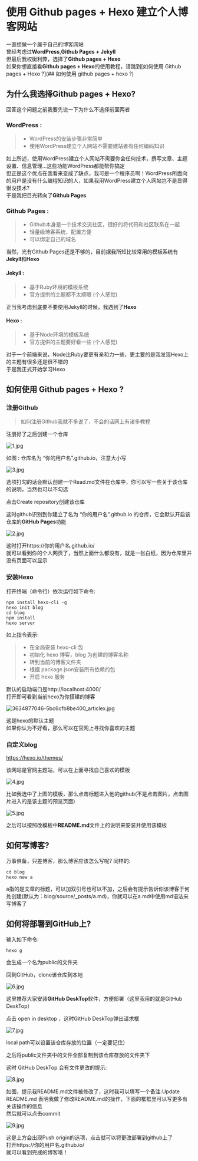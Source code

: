 # 使用 Github pages + Hexo 建立个人博客网站

一直想做一个属于自己的博客网站  
曾经考虑过**WordPress**,**Github Pages + Jekyll**  
但最后我权衡利弊，选择了**Github pages + Hexo**  
如果你想直接看**Github pages + Hexo**的使用教程，请跳到[如何使用 Github pages + Hexo ?](## 如何使用 github pages + hexo ?)

## 为什么我选择Github pages + Hexo?

回答这个问题之前我要先说一下为什么不选择前面两者  

### WordPress : 

>* WordPress的安装步骤非常简单
>* 使用WordPress建立个人网站不需要建站者有任何编码知识

如上所述，使用WordPress建立个人网站不需要你会任何技术，撰写文章、主题设置、信息管理...这些功能WordPress都能帮你搞定  
但正是这个优点在我看来变成了缺点，我可是一个程序员啊！WordPress所面向的用户是没有什么编程知识的人，如果我用WordPress建立个人网站岂不是显得很没技术?  
于是我把目光转向了**Github Pages**  

### Github Pages :

>* Github本身是一个技术交流社区，很好的将代码和社区联系在一起
>* 轻量级博客系统，配置方便
>* 可以绑定自己的域名

当然，光有Github Pages还是不够的，目前据我所知比较常用的模板系统有**Jekyll**和**Hexo**  

#### Jekyll :

>* 基于Ruby环境的模板系统
>* 官方提供的主题都不太顺眼 (个人感觉)

正当我考虑到底要不要使用Jekyll的时候，我遇到了**Hexo**

#### Hexo :

>* 基于Node环境的模板系统
>* 官方提供的主题要好看一些 (个人感觉)

对于一个前端来说，Node比Ruby要更有亲和力一些，更主要的是我发现Hexo上的主题有很多还是很不错的  
于是我正式开始学习Hexo

## 如何使用 Github pages + Hexo ?

### 注册Github

> 如何注册Github我就不多说了，不会的话网上有诸多教程

注册好了之后创建一个仓库

![1.jpg](https://i.loli.net/2019/02/23/5c70fce42892a.jpg)

如图 : 仓库名为 “你的用户名”.github.io，注意大小写  

![3.jpg](https://i.loli.net/2019/02/23/5c70ffe4067ad.jpg)

选项打勾的话会默认创建一个Read.md文件在仓库中，你可以写一些关于该仓库的说明，当然也可以不勾选

点击Create repository创建该仓库

这时github识别到你建立了名为 “你的用户名”.github.io 的仓库，它会默认开启该仓库的**GitHub Pages**功能

![2.jpg](https://i.loli.net/2019/02/23/5c70fed9a51f4.jpg)

这时打开https://你的用户名.github.io/  
就可以看到你的个人网页了，当然上面什么都没有，就是一张白纸，因为仓库里并没有页面可以显示

### 安装Hexo

打开终端（命令行）依次运行如下命令:  

`npm install hexo-cli -g`  
`hexo init blog`  
`cd blog`  
`npm install`  
`hexo server`  

如上指令表示:

>* 在全局安装 hexo-cli 包
>* 初始化 hexo 博客，blog 为创建的博客名称
>* 转到当前的博客文件夹
>* 根据 package.json安装所有依赖的包
>* 开启 hexo 服务

默认的启动端口是http://localhost:4000/  
打开即可看到当前hexo为你搭建的博客  

![3634877046-5bc6cfb8be400_articlex.jpg](https://i.loli.net/2019/02/23/5c7104315ded0.jpg)

这是hexo的默认主题  
如果你认为不好看，那么可以在官网上寻找你喜欢的主题

### 自定义blog

https://hexo.io/themes/

该网站是官网主题站，可以在上面寻找自己喜欢的模板

![4.jpg](https://i.loli.net/2019/02/23/5c71052ac8fe6.jpg)

比如我选中了上图的模板，那么点击标题进入他的github(不是点击图片，点击图片进入的是该主题的预览页面)

![5.jpg](https://i.loli.net/2019/02/23/5c71060a03b04.jpg)

之后可以按照改模板中**README.md**文件上的说明来安装并使用该模板

## 如何写博客?

万事俱备，只差博客，那么博客应该怎么写呢? 同样的:  

`cd blog`  
`hexo new a`  

a指的是文章的标题，可以加双引号也可以不加，之后会有提示告诉你该博客于何处创建(默认为：blog/source/_posts/a.md)，你就可以在a.md中使用md语法来写博客了  

## 如何将部署到GitHub上?

输入如下命令:  

`hexo g`  

会生成一个名为public的文件夹

回到GitHub，clone该仓库到本地

![6.jpg](https://i.loli.net/2019/02/23/5c710ab6a4e62.jpg)

这里推荐大家安装**GitHub DeskTop**软件，方便部署（这里我用的就是GitHub DeskTop）

点击 open in desktop ，这时GitHub DeskTop弹出请求框

![7.jpg](https://i.loli.net/2019/02/23/5c710b94d148b.jpg)

local path可以设置该仓库存放的位置（一定要记住）

之后将public文件夹中的文件全部复制到该仓库存放的文件夹下

这时 GitHub DeskTop 会有文件更改的提示:

![8.jpg](https://i.loli.net/2019/02/23/5c710c8651661.jpg)

如图，提示我README.md文件被修改了，这时我可以填写一个备注:Update README.md 表明我做了修改README.md的操作，下面的框框里可以写更多有关该操作的信息  
然后就可以点击commit

![9.jpg](https://i.loli.net/2019/02/23/5c710e80ce0f9.jpg)

这是上方会出现Push origin的选项，点击就可以将更改部署到github上了  
打开https://你的用户名.github.io/  
就可以看到完成的博客咯！




